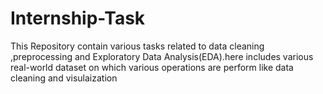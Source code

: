 # Internship-Task
This Repository contain various tasks related to data cleaning ,preprocessing and Exploratory Data Analysis(EDA).here includes various real-world dataset on which various operations are perform like data cleaning and visulaization
